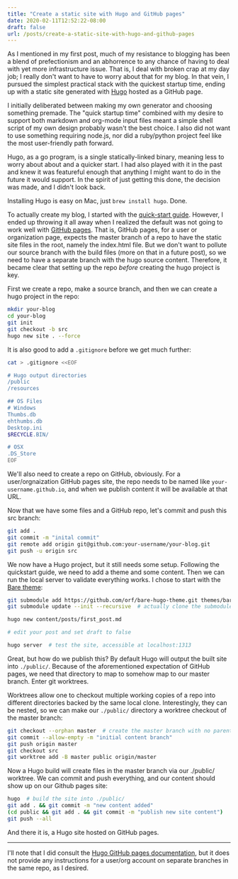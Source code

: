 ```yaml
---
title: "Create a static site with Hugo and GitHub pages"
date: 2020-02-11T12:52:22-08:00
draft: false
url: /posts/create-a-static-site-with-hugo-and-github-pages
---
```


As I mentioned in my first post, much of my resistance to blogging has been a
blend of prefectionism and an abhorrence to any chance of having to deal with
yet more infrastructure issue. That is, I deal with broken crap at my day job;
I really don't want to have to worry about that for my blog. In that vein, I
pursued the simplest practical stack with the quickest startup time, ending up
with a static site generated with [Hugo](https://gohugo.io/) hosted as a GitHub
page.

I initially deliberated between making my own generator and choosing something
premade. The "quick startup time" combined with my desire to support both
markdown and org-mode input files meant a simple shell script of my own design
probably wasn't the best choice. I also did not want to use something requiring
node.js, nor did a ruby/python project feel like the most user-friendly path
forward.

Hugo, as a go program, is a single statically-linked binary, meaning less to
worry about about and a quicker start. I had also played with it in the past
and knew it was featureful enough that anything I might want to do in the
future it would support. In the spirit of just getting this done, the decision
was made, and I didn't look back.

Installing Hugo is easy on Mac, just `brew install hugo`. Done.

To actually create my blog, I started with the [quick-start
guide](https://gohugo.io/getting-started/quick-start/). However, I ended up
throwing it all away when I realized the default was not going to work well
with [GitHub
pages](https://help.github.com/en/github/working-with-github-pages/about-github-pages).
That is, GitHub pages, for a user or organization page, expects the master
branch of a repo to have the static site files in the root, namely the
index.html file. But we don't want to pollute our source branch with the build
files (more on that in a future post), so we need to have a separate branch
with the hugo source content. Therefore, it became clear that setting up the
repo _before_ creating the hugo project is key.

First we create a repo, make a source branch, and then we can create a hugo
project in the repo:

```sh
mkdir your-blog
cd your-blog
git init
git checkout -b src
hugo new site . --force
```

It is also good to add a `.gitignore` before we get much further:

```sh
cat > .gitignore <<EOF

# Hugo output directories
/public
/resources

## OS Files
# Windows
Thumbs.db
ehthumbs.db
Desktop.ini
$RECYCLE.BIN/

# OSX
.DS_Store
EOF
```

We'll also need to create a repo on GitHub, obviously. For a user/orgnaization
GitHub pages site, the repo needs to be named like `your-username.github.io`,
and when we publish content it will be available at that URL.

Now that we have some files and a GitHub repo, let's commit and push this src
branch:

```sh
git add .
git commit -m "inital commit"
git remote add origin git@github.com:your-username/your-blog.git
git push -u origin src
```

We now have a Hugo project, but it still needs some setup. Following the
quickstart guide, we need to add a theme and some content. Then we can run the
local server to validate everything works. I chose to start with the [Bare
theme](https://themes.gohugo.io/bare-hugo-theme/):

```sh
git submodule add https://github.com/orf/bare-hugo-theme.git themes/bare
git submodule update --init --recursive  # actually clone the submodule

hugo new content/posts/first_post.md

# edit your post and set draft to false

hugo server  # test the site, accessible at localhost:1313
```

Great, but how do we publish this? By default Hugo will output the built site
into `./public/`. Because of the aforementioned expectation of GitHub pages, we
need that directory to map to somehow map to our master branch. Enter git
worktrees.

Worktrees allow one to checkout multiple working copies of a repo into
different directories backed by the same local clone. Interestingly, they can
be nested, so we can make our `./public/` directory a worktree checkout of the
master branch:

```sh
git checkout --orphan master  # create the master branch with no parent commits
git commit --allow-empty -m "initial content branch"
git push origin master
git checkout src
git worktree add -B master public origin/master
```

Now a Hugo build will create files in the master branch via our ./public/
worktree.  We can commit and push everything, and our content should show up on
our Github pages site:

```sh
hugo  # build the site into ./public/
git add . && git commit -m "new content added"
(cd public && git add . && git commit -m "publish new site content")
git push --all
```

And there it is, a Hugo site hosted on GitHub pages.

----

I'll note that I did consult the [Hugo GitHub pages
documentation](https://gohugo.io/hosting-and-deployment/hosting-on-github/),
but it does not provide any instructions for a user/org account on separate
branches in the same repo, as I desired.
